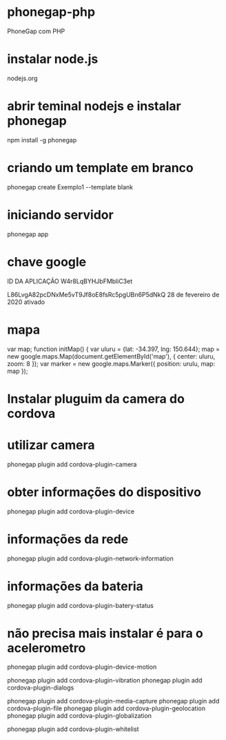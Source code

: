 # phonegap-php
PhoneGap  com PHP

# instalar node.js
nodejs.org

# abrir teminal nodejs e instalar phonegap
npm install -g phonegap

# criando um template em branco
phonegap create Exemplo1 --template blank

# iniciando servidor
phonegap app

# chave google
ID DA APLICAÇÃO
W4r8LqBYHJbFMbliC3et

L86LvgA82pcDNxMe5vT9Jf8oE8fsRc5pgUBn6P5dNkQ	28 de fevereiro de 2020	ativado

# mapa
var map;
    function initMap() {
        var uluru = {lat: -34.397, lng: 150.644};
        map = new google.maps.Map(document.getElementById('map'), {
            center: uluru,
            zoom: 8
        });
        var marker = new google.maps.Marker({
            position: urulu,
            map: map
        });
        
# Instalar pluguim da camera do cordova
# utilizar camera
phonegap plugin add cordova-plugin-camera

# obter informações do dispositivo
phonegap plugin add cordova-plugin-device
# informações da rede
phonegap plugin add cordova-plugin-network-information
# informações da bateria
phonegap plugin add cordova-plugin-batery-status

# não precisa mais instalar é para o acelerometro
phonegap plugin add cordova-plugin-device-motion

phonegap plugin add cordova-plugin-vibration
phonegap plugin add cordova-plugin-dialogs

phonegap plugin add cordova-plugin-media-capture
phonegap plugin add cordova-plugin-file
phonegap plugin add cordova-plugin-geolocation
phonegap plugin add cordova-plugin-globalization

phonegap plugin add cordova-plugin-whitelist